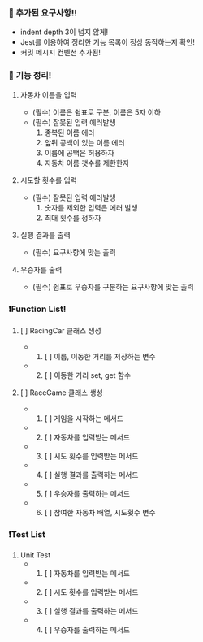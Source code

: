 ### 🚗 추가된 요구사항!!

- indent depth 3이 넘지 않게!
- Jest를 이용하여 정리한 기능 목록이 정상 동작하는지 확인!
- 커밋 메시지 컨벤션 추가됨!

### 🚗 기능 정리!

1. 자동차 이름을 입력
   - (필수) 이름은 쉼표로 구분, 이름은 5자 이하
   - (필수) 잘못된 입력 에러발생
     1. 중복된 이름 에러
     2. 앞뒤 공백이 있는 이름 에러
     3. 이름에 공백은 허용하자
     4. 자동차 이름 갯수를 제한한자

2. 시도할 횟수를 입력
   - (필수) 잘못된 입력 에러발생
     1. 숫자를 제외한 입력은 에러 발생
     2. 최대 횟수를 정하자

3. 실행 결과를 출력
   - (필수) 요구사항에 맞는 출력
   
4. 우승자를 출력
   - (필수) 쉼표로 우승자를 구분하는 요구사항에 맞는 출력

### ❗Function List!

1. [ ] RacingCar 클래스 생성
   - 1. [ ] 이름, 이동한 거리를 저장하는 변수
   - 2. [ ] 이동한 거리 set, get 함수

1. [ ] RaceGame 클래스 생성
   - 1. [ ] 게임을 시작하는 메서드
   - 2. [ ] 자동차를 입력받는 메서드
   - 3. [ ] 시도 횟수를 입력받는 메서드
   - 4. [ ] 실행 결과를 출력하는 메서드
   - 5. [ ] 우승자를 출력하는 메서드
   - 6. [ ] 참여한 자동차 배열, 시도횟수 변수


### ❗Test List

1. Unit Test
   - 1. [ ] 자동차를 입력받는 메서드
   - 2. [ ] 시도 횟수를 입력받는 메서드
   - 3. [ ] 실행 결과를 출력하는 메서드
   - 4. [ ] 우승자를 출력하는 메서드
